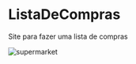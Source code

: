 # ListaDeCompras
Site para fazer uma lista de compras

![supermarket](https://user-images.githubusercontent.com/93428392/224994004-6c3f775d-34a0-4114-a4b6-ddfdf34b22d1.png)
